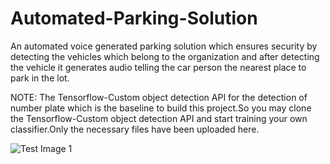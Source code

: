 # Automated-Parking-Solution
An automated voice generated parking solution which ensures security by detecting the vehicles which belong to the organization and after detecting the vehicle it generates audio telling the car person the nearest place to park in the lot.

NOTE: The Tensorflow-Custom object detection API for the detection of number plate which is the baseline to build this project.So you may clone the Tensorflow-Custom object detection API and start training your own classifier.Only the necessary files have been uploaded here.


![Test Image 1](NP1.png)
